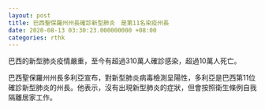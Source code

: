 ```yaml
---
layout: post
title: 巴西聖保羅州州長確診新型肺炎　是第11名染疫州長
date: 2020-08-13 03:30:23.000000000 +08:00
categories: rthk
---
```


巴西的新型肺炎疫情嚴重，至今有超過310萬人確診感染，超過10萬人死亡。

巴西聖保羅州州長多利亞宣布，對新型肺炎病毒檢測呈陽性，多利亞是巴西第11位確診新型肺炎的州長。他表示，沒有出現新型肺炎的症狀，但會按照衛生條例自我隔離居家工作。
